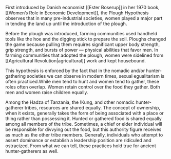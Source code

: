 First introduced by Danish economist [[Ester Boserup]] in her 1970 book, [[Women’s Role in Economic Development]], the Plough Hypothesis observes that in many pre-industrial societies, women played a major part in tending the land up until the introduction of the plough.

Before the plough was introduced, farming communities used handheld tools like the hoe and the digging stick to prepare the soil. Ploughs changed the game because pulling them requires significant upper body strength, grip strength, and bursts of power — physical abilities that favor men. In farming communities that adopted the plough, women were sidelined from [[Agricultural Revolution|agricultural]] work and kept housebound.

This hypothesis is enforced by the fact that in the nomadic and/or hunter-gathering societies we can observe in modern times, sexual egualitarism is often practiced.While men tend to hunt and women tend to gather, these roles often overlap. Women retain control over the food they gather. Both men and women raise children equally.

Among the Hadza of Tanzania, the !Kung, and other nomadic hunter-gatherer tribes, resources are shared equally. The concept of ownership, when it exists, generally takes the form of being associated with a place or thing rather than possessing it. Hunted or gathered food is shared equally among all members of the tribe. Sometimes, a chief or elder individual will be responsible for divvying out the food, but this authority figure receives as much as the other tribe members. Generally, individuals who attempt to assert dominance or establish a leadership position are ridiculed and ostracized. From what we can tell, these practices hold true for ancient hunter-gatherers as well.

